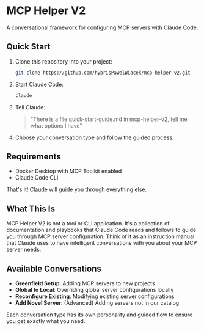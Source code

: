# MCP Helper V2

A conversational framework for configuring MCP servers with Claude Code.

## Quick Start

1. Clone this repository into your project:
   ```bash
   git clone https://github.com/hybrisPawelWiacek/mcp-helper-v2.git
   ```

2. Start Claude Code:
   ```bash
   claude
   ```

3. Tell Claude:
   > "There is a file quick-start-guide.md in mcp-helper-v2, tell me what options I have"

4. Choose your conversation type and follow the guided process.

## Requirements

- Docker Desktop with MCP Toolkit enabled
- Claude Code CLI

That's it! Claude will guide you through everything else.

## What This Is

MCP Helper V2 is not a tool or CLI application. It's a collection of documentation and playbooks that Claude Code reads and follows to guide you through MCP server configuration. Think of it as an instruction manual that Claude uses to have intelligent conversations with you about your MCP server needs.

## Available Conversations

- **Greenfield Setup**: Adding MCP servers to new projects
- **Global to Local**: Overriding global server configurations locally
- **Reconfigure Existing**: Modifying existing server configurations
- **Add Novel Server**: (Advanced) Adding servers not in our catalog

Each conversation type has its own personality and guided flow to ensure you get exactly what you need.
